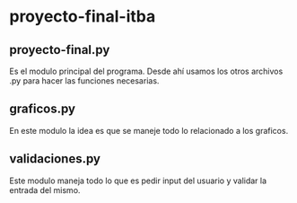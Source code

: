 # proyecto-final-itba

## proyecto-final.py  
Es el modulo principal del programa. Desde ahí usamos los otros archivos .py para hacer las funciones necesarias.  

## graficos.py
En este modulo la idea es que se maneje todo lo relacionado a los graficos.  

## validaciones.py
Este modulo maneja todo lo que es pedir input del usuario y validar la entrada del mismo.
